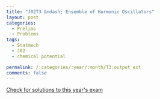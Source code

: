 ```yaml
---
title: "J02T3 &ndash; Ensemble of Harmonic Oscillators"
layout: post
categories:
  - Prelims
  - Problems
tags:
  - Statmech
  - J02
  - chemical potential

permalink: /:categories/:year/:month/T3:output_ext
comments: false
---
```

<object data="2002J3T.pdf" type="application/pdf" width="100%" height="500"></object>
<div class="message"><a href='https://princetonprelim.com/prelim/8/'>Check for solutions to this year's exam</a></div>